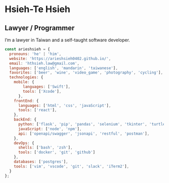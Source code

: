 Hsieh-Te Hsieh 
===============================  

Lawyer / Programmer 
-------------------  

I’m a lawyer in Taiwan and a self-taught software developer.

```javascript
const arieshsieh = {
  pronouns: 'he' | 'him',
  website: 'https://arieshsieh0402.github.io/',
  email: 'hthsieh.law@gmail.com',
  languages: ['english', 'mandarin', 'taiwanese'],
  favorites: ['beer', 'wine', 'video_game', 'photography', 'cycling'],
  technologies: {
    mobile: {
        languages: ['Swift'],
        tools: ['Xcode'],
      },
    frontEnd: {
      languages: ['html', 'css', 'javaScript'],
      tools: ['react'],
    },
    backEnd: {
      python: ['flask', 'pip', 'pandas', 'selenium', 'tkinter', 'turtle'],
      javaScript: ['node', 'npm'],
      api: ['openapi/swagger', 'jsonapi', 'restful', 'postman'],
    },
    devOps: {
      shells: ['bash', 'zsh'],
      tools: ['docker', 'git', 'github']
    },
    databases: ['postgres'],
    tools: ['vim', 'vscode', 'git', 'slack', 'iTerm2'],
  }
};
```
